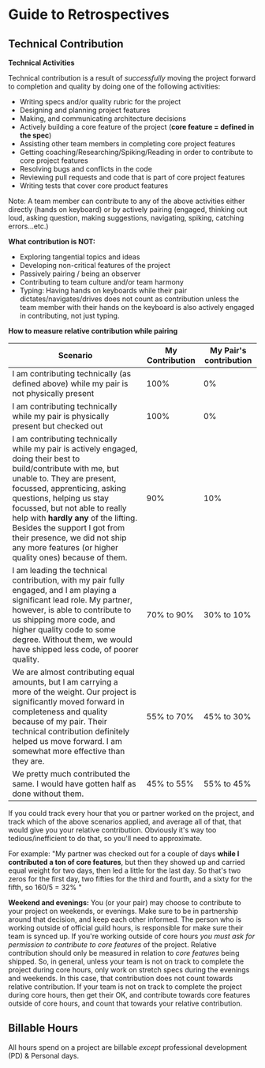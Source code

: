 # Guide to Retrospectives

## Technical Contribution


**Technical Activities**

Technical contribution is a result of *successfully* moving the project forward to completion and quality by doing one of the following activities:

- Writing specs and/or quality rubric for the project
- Designing and planning project features
- Making, and communicating architecture decisions
- Actively building a core feature of the project (**core feature = defined in the spec**)
- Assisting other team members in completing core project features
- Getting coaching/Researching/Spiking/Reading in order to contribute to core project features
- Resolving bugs and conflicts in the code
- Reviewing pull requests and code that is part of core project features
- Writing tests that cover core product features


Note: A team member can contribute to any of the above activities either directly (hands on keyboard) or by actively pairing (engaged, thinking out loud, asking question, making suggestions, navigating, spiking, catching errors...etc.)

**What contribution is NOT:**

- Exploring tangential topics and ideas
- Developing non-critical features of the project
- Passively pairing / being an observer
- Contributing to team culture and/or team harmony
- Typing: Having hands on keyboards while their pair dictates/navigates/drives does not count as contribution unless the team member with their hands on the keyboard is also actively engaged in contributing, not just typing.

**How to measure relative contribution while pairing**

| Scenario | My Contribution | My Pair's contribution |
|-----------|-----------------|------------------------|
|I am contributing technically (as defined above) while my pair is not physically present | 100% | 0% |
|I am contributing technically while my pair is physically present but checked out | 100% | 0% |
|I am contributing technically while my pair is actively engaged, doing their best to build/contribute with me, but unable to. They are present, focussed, apprenticing, asking questions, helping us stay focussed, but not able to really help with **hardly any** of the lifting. Besides the support I got from their presence, we did not ship any more features (or higher quality ones) because of them. | 90% | 10% |
|I am leading the technical contribution, with my pair fully engaged, and I am playing a significant lead role. My partner, however, is able to contribute to us shipping more code, and higher quality code to some degree. Without them, we would have shipped less code, of poorer quality. | 70% to 90% | 30% to 10%|
|We are almost contributing equal amounts, but I am carrying a more of the weight. Our project is significantly moved forward in completeness and quality because of my pair. Their technical contribution definitely helped us move forward. I am somewhat more effective than they are. | 55% to 70% | 45% to 30% |
| We pretty much contributed the same. I would have gotten half as done without them. | 45% to 55% | 55% to 45% |

If you could track every hour that you or partner worked on the project, and track which of the above scenarios applied, and average all of that, that would give you your relative contribution. Obviously it's way too tedious/inefficient to do that, so you'll need to approximate.

For example: "My partner was checked out for a couple of days **while I contributed a ton of core features**, but then they showed up and carried equal weight for two days, then led a little for the last day. So that's two zeros for the first day, two fifties for the third and fourth, and a sixty for the fifth, so 160/5 = 32% "

**Weekend and evenings:** You (or your pair) may choose to contribute to your project on weekends, or evenings. Make sure to be in partnership around that decision, and keep each other informed. The person who is working outside of official guild hours, is responsible for make sure their team is synced up. If you're working outside of core hours *you must ask for permission to contribute to core features* of the project. Relative contribution should only be measured in relation to *core features* being shipped. So, in general, unless your team is not on track to complete the project during core hours, only work on stretch specs during the evenings and weekends. In this case, that contribution does not count towards relative contribution. If your team is not on track to complete the project during core hours, then get their OK, and contribute towards core features outside of core hours, and count that towards your relative contribution.

## Billable Hours

All hours spend on a project are billable _except_ professional development (PD) & Personal days.
